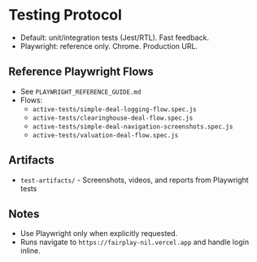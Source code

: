 # Testing Protocol

- Default: unit/integration tests (Jest/RTL). Fast feedback.
- Playwright: reference only. Chrome. Production URL.

## Reference Playwright Flows
- See `PLAYWRIGHT_REFERENCE_GUIDE.md`
- Flows:
  - `active-tests/simple-deal-logging-flow.spec.js`
  - `active-tests/clearinghouse-deal-flow.spec.js`
  - `active-tests/simple-deal-navigation-screenshots.spec.js`
  - `active-tests/valuation-deal-flow.spec.js`

## Artifacts
- `test-artifacts/` - Screenshots, videos, and reports from Playwright tests

## Notes
- Use Playwright only when explicitly requested.
- Runs navigate to `https://fairplay-nil.vercel.app` and handle login inline.
